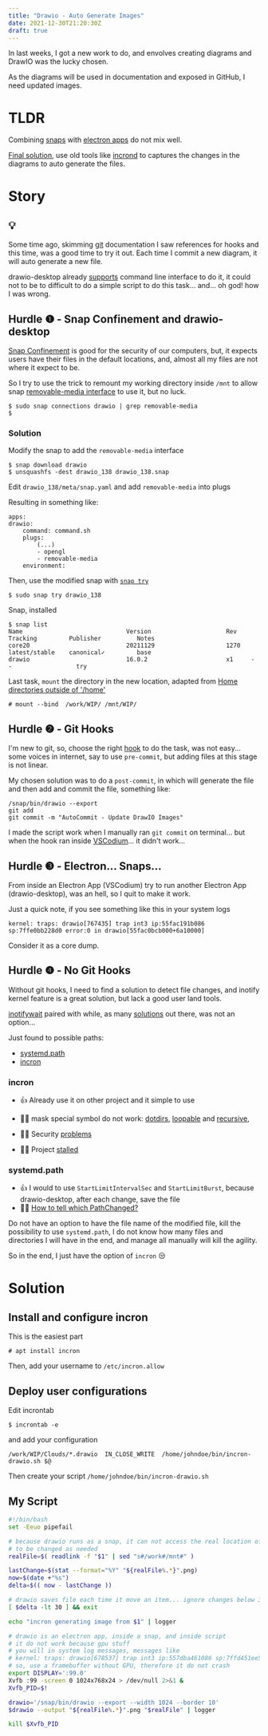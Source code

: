 ```yaml
---
title: "Drawio - Auto Generate Images"
date: 2021-12-30T21:20:30Z
draft: true
---
```


In last weeks, I got a new work to do, and envolves creating diagrams and DrawIO was the lucky chosen.

As the diagrams will be used in documentation and exposed in GitHub, I need updated images.

# TLDR

Combining [snaps]() with [electron apps]() do not mix well.

[Final solution](#solution), use old tools like [incrond](https://github.com/ar-/incron) to captures the changes in the diagrams to auto generate the files.

# Story

## 💡

Some time ago, skimming [git](https://git-scm.com/book/en/v2) documentation I saw references for hooks and this time, was a good time to try it out. Each time I commit a new diagram, it will auto generate a new file.

drawio-desktop already [supports](https://j2r2b.github.io/2019/08/06/drawio-cli.html) command line interface to do it, it could not to be to difficult to do a simple script to do this task... and... oh god! how I was wrong.

## Hurdle ❶ - Snap Confinement and drawio-desktop

[Snap Confinement](https://snapcraft.io/blog/demystifying-snap-confinement) is good for the security of our computers, but, it expects users have their files in the default locations, and, almost all my files are not where it expect to be.

So I try to use the trick to remount my working directory inside `/mnt` to allow snap [removable-media interface](https://snapcraft.io/docs/removable-media-interface) to use it, but no luck.

    $ sudo snap connections drawio | grep removable-media
    $

### Solution

Modify the snap to add the `removable-media` interface

    $ snap download drawio
    $ unsquashfs -dest drawio_138 drawio_138.snap

Edit `drawio_138/meta/snap.yaml` and add `removable-media` into plugs

Resulting in something like:

    apps:
    drawio:
        command: command.sh
        plugs:
            (...)
            - opengl
            - removable-media
        environment:

Then, use the modified snap with [`snap try`](https://snapcraft.io/docs/snap-try#heading--snaptry)

    $ sudo snap try drawio_138

Snap, installed

    $ snap list 
    Name                             Version                     Rev    Tracking         Publisher          Notes
    core20                           20211129                    1270   latest/stable    canonical✓         base
    drawio                           16.0.2                      x1     -                -                  try

Last task, `mount` the directory in the new location, adapted from [Home directories outside of '/home'](https://snapcraft.io/docs/home-outside-home)

    # mount --bind  /work/WIP/ /mnt/WIP/


## Hurdle ❷ - Git Hooks

I'm new to git, so, choose the right [hook](https://git-scm.com/book/en/v2/Customizing-Git-Git-Hooks) to do the task, was not easy... some voices in internet, say to use `pre-commit`, but adding files at this stage is not linear.

My chosen solution was to do a `post-commit`, in which will generate the file and then add and commit the file, something like:

    /snap/bin/drawio --export 
    git add
    git commit -m "AutoCommit - Update DrawIO Images" 

I made the script work when I manually ran `git commit` on terminal... but when the hook ran inside [VSCodium](https://vscodium.com/)... it didn't work...

## Hurdle ❸ - Electron... Snaps...

From inside an Electron App (VSCodium) try to run another Electron App (drawio-desktop), was an hell, so I quit to make it work.

Just a quick note, if you see something like this in your system logs

    kernel: traps: drawio[767435] trap int3 ip:55fac191b086 sp:7ffe0bb228d0 error:0 in drawio[55fac0bcb000+6a10000]

Consider it as a core dump.

## Hurdle ❹ - No Git Hooks

Without git hooks, I need to find a solution to detect file changes, and inotify kernel feature is a great solution, but lack a good user land tools.

[inotifywait](https://github.com/inotify-tools/inotify-tools) paired with while, as many [solutions](https://unix.stackexchange.com/a/323919) out there, was not an option...

Just found to possible paths:

* [systemd.path](https://www.freedesktop.org/software/systemd/man/systemd.path.html#)
* [incron](https://github.com/ar-/incron)


### incron

* 👍 Already use it on other project and it simple to use

* 👎🏼 mask special symbol do not work: [dotdirs](https://github.com/ar-/incron/issues/57), [loopable](https://github.com/ar-/incron/issues/77) and [recursive](https://github.com/ar-/incron/issues/78),
* 👎🏼 Security [problems](https://github.com/ar-/incron/issues/35)
* 👎🏼 Project [stalled](https://github.com/ar-/incron/issues/68)

### systemd.path

- 👍 I would to use `StartLimitIntervalSec` and `StartLimitBurst`, because drawio-desktop, after each change, save the file
- 👎🏼 [How to tell which PathChanged?](https://unix.stackexchange.com/questions/600642/systemd-path-how-to-tell-which-pathchanged)

Do not have an option to have the file name of the modified file, kill the possibility to use `systemd.path`, I do not know how many files and directories I will have in the end, and manage all manually will kill the agility.

So in the end, I just have the option of `incron` 😒

# Solution

## Install and configure incron

This is the easiest part

    # apt install incron

Then, add your username to `/etc/incron.allow`

## Deploy user configurations

Edit incrontab 

    $ incrontab -e

and add your configuration

    /work/WIP/Clouds/*.drawio  IN_CLOSE_WRITE  /home/johndoe/bin/incron-drawio.sh $@

Then create your script `/home/johndoe/bin/incron-drawio.sh`

## My Script

```bash
#!/bin/bash
set -Eeuo pipefail

# because drawio runs as a snap, it can not access the real location of the file
# to be changed as needed
realFile=$( readlink -f "$1" | sed "s#/work#/mnt#" )

lastChange=$(stat --format="%Y" "${realFile%.*}".png)
now=$(date +"%s")
delta=$(( now - lastChange ))

# drawio saves file each time it move an item... ignore changes below 30 seconds
[ $delta -lt 30 ] && exit

echo "incron generating image from $1" | logger 

# drawio is an electron app, inside a snap, and inside script 
# it do not work because gpu stuff
# you will in system log messages, messages like
# kernel: traps: drawio[678537] trap int3 ip:557dba461086 sp:7ffd451ee510 error:0 in drawio[557db9711000+6a10000]
# so, use a framebuffer without GPU, therefore it do not crash
export DISPLAY=':99.0'
Xvfb :99 -screen 0 1024x768x24 > /dev/null 2>&1 &
Xvfb_PID=$!

drawio='/snap/bin/drawio --export --width 1024 --border 10'
$drawio --output "${realFile%.*}".png "$realFile" | logger 

kill $Xvfb_PID

```
